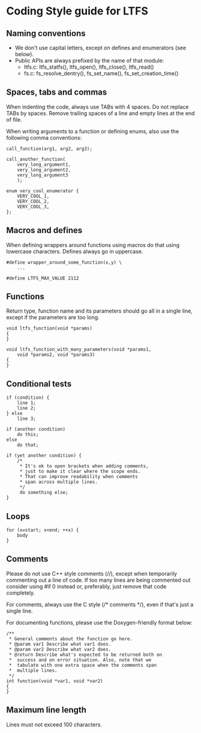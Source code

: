 Coding Style guide for LTFS
=============

Naming conventions
-------------

- We don't use capital letters, except on defines and enumerators (see below).
- Public APIs are always prefixed by the name of that module:
  * ltfs.c: ltfs_statfs(), ltfs_open(), ltfs_close(), ltfs_read()
  * fs.c: fs_resolve_dentry(), fs_set_name(), fs_set_creation_time()


Spaces, tabs and commas
-------------

When indenting the code, always use TABs with 4 spaces. Do not replace TABs by spaces. Remove trailing spaces of a line and empty lines at the end of file.

When writing arguments to a function or defining enums, also use the following comma conventions:


```
call_function(arg1, arg2, arg3);

call_another_function(
	very_long_argument1,
	very_long_argument2,
	very_long_argument3
	);

enum very_cool_enumerator {
	VERY_COOL_1,
	VERY_COOL_2,
	VERY_COOL_3,
};
```

Macros and defines
-------------

When defining wrappers around functions using macros do that using lowercase characters. Defines always go in uppercase.

```
#define wrapper_around_some_function(x,y) \
	...

#define LTFS_MAX_VALUE 2112
```

Functions
-------------

Return type, function name and its parameters should go all in a single line, except if the parameters are too long.


```
void ltfs_function(void *params)
{
}

void ltfs_function_with_many_parameters(void *params1,
	void *params2, void *params3)
{
}
```

Conditional tests
-------------

```
if (condition) {
	line 1;
	line 2;
} else
	line 3;

if (another condition)
	do this;
else
	do that;

if (yet another condition) {
	/*
	 * It's ok to open brackets when adding comments,
	 * just to make it clear where the scope ends.
	 * That can improve readability when comments
	 * span across multiple lines.
	 */
	 do something else;
}
```

Loops
-------------

```
for (x=start; x<end; ++x) {
	body
}
```

Comments
-------------

Please do not use C++ style comments (//), except when
temporarily commenting out a line of code. If too many
lines are being commented out consider using #if 0 instead
or, preferably, just remove that code completely.

For comments, always use the C style (/* comments */),
even if that's just a single line.

For documenting functions, please use the Doxygen-friendly
format below:

```
/**
 * General comments about the function go here.
 * @param var1 Describe what var1 does.
 * @param var2 Describe what var2 does.
 * @return Describe what's expected to be returned both on
 *  success and on error situation. Also, note that we
 *  tabulate with one extra space when the comments span
 *  multiple lines.
 */
int function(void *var1, void *var2)
{
}
```

Maximum line length
-------------

Lines must not exceed 100 characters.
